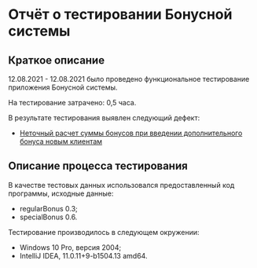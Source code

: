 # Отчёт о тестировании Бонусной системы

## Краткое описание

12.08.2021 - 12.08.2021 было проведено функциональное тестирование приложения Бонусной системы.

На тестирование затрачено: 0,5 часа.

В результате тестирования выявлен следующий дефект:
* [Неточный расчет суммы бонусов при введении дополнительного бонуса новым клиентам](https://github.com/MariaSalni/Homework-1.2.2/issues/2)


## Описание процесса тестирования

В качестве тестовых данных использовался предоставленный код программы, исходные данные:
* regularBonus 0.3;
* specialBonus 0.6.


Тестирование производилось в следующем окружении:
* Windows 10 Pro, версия 2004;
* IntelliJ IDEA, 11.0.11+9-b1504.13 amd64.

